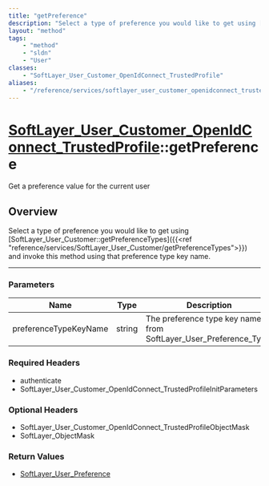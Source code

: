 ```yaml
---
title: "getPreference"
description: "Select a type of preference you would like to get using [SoftLayer_User_Customer::getPreferenceTypes]({{<ref 'reference/... "
layout: "method"
tags:
    - "method"
    - "sldn"
    - "User"
classes:
    - "SoftLayer_User_Customer_OpenIdConnect_TrustedProfile"
aliases:
    - "/reference/services/softlayer_user_customer_openidconnect_trustedprofile/getPreference"
---
```

# [SoftLayer_User_Customer_OpenIdConnect_TrustedProfile](/reference/services/SoftLayer_User_Customer_OpenIdConnect_TrustedProfile)::getPreference


Get a preference value for the current user


## Overview 
Select a type of preference you would like to get using [SoftLayer_User_Customer::getPreferenceTypes]({{<ref "reference/services/SoftLayer_User_Customer/getPreferenceTypes">}}) and invoke this method using that preference type key name. 

-----

### Parameters 
|Name | Type | Description |
| --- | --- | --- |
|preferenceTypeKeyName| string| The preference type key name from SoftLayer_User_Preference_Type.|


### Required Headers
* authenticate
* SoftLayer_User_Customer_OpenIdConnect_TrustedProfileInitParameters


### Optional Headers
* SoftLayer_User_Customer_OpenIdConnect_TrustedProfileObjectMask
* SoftLayer_ObjectMask

### Return Values
* <a href='/reference/datatypes/SoftLayer_User_Preference'>SoftLayer_User_Preference </a>




